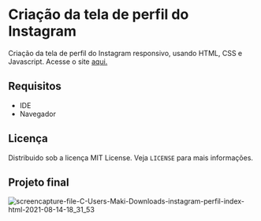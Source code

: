 # Criação da tela de perfil do Instagram
Criação da tela de perfil do Instagram responsivo, usando HTML, CSS e Javascript. Acesse o site [aqui.](https://fernandamakihirose.github.io/instagram-perfil/)

## Requisitos
- IDE
- Navegador

## Licença
Distribuido sob a licença MIT License. Veja `LICENSE` para mais informações.

## Projeto final
![screencapture-file-C-Users-Maki-Downloads-instagram-perfil-index-html-2021-08-14-18_31_53](https://user-images.githubusercontent.com/72028645/129460530-2c0706b1-4ebb-4a5d-849b-9d029bcc42f5.png)
